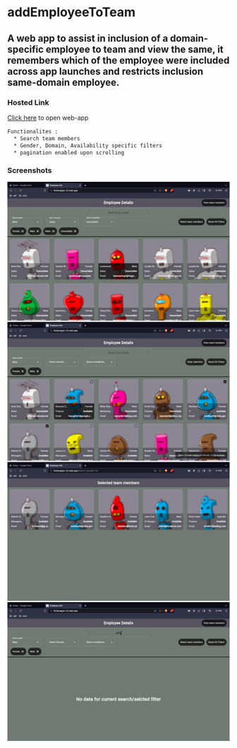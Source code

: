 # addEmployeeToTeam
## A web app to assist in inclusion of a domain-specific employee to team and view the same, it remembers which of the employee were included across app launches and restricts inclusion same-domain employee.

### Hosted Link
<a href="https://flutterapps-22.web.app/">Click here</a> to open web-app
```
Functionalites :
  * Search team members
  * Gender, Domain, Availability specific filters
  * pagination enabled upon scrolling
```

### Screenshots

![1](screenshots/1.png)
![2](screenshots/2.png)
![3](screenshots/3.png)
![4](screenshots/4.png)



